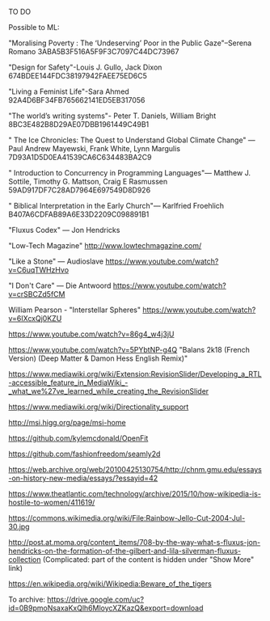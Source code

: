TO DO


Possible to ML:

"Moralising Poverty : The ‘Undeserving’ Poor in the Public Gaze"–Serena Romano 3ABA5B3F516A5F9F3C7097C44DC73967

"Design for Safety"-Louis J. Gullo, Jack Dixon 674BDEE144FDC38197942FAEE75ED6C5

"Living a Feminist Life"-Sara Ahmed 92A4D6BF34FB765662141ED5EB317056

"The worldʼs writing systems"-	Peter T. Daniels, William Bright 8BC3E482B8D29AE07DBB1961449C49B1

"	The Ice Chronicles: The Quest to Understand Global Climate Change" — 	Paul Andrew Mayewski, Frank White, Lynn Margulis 7D93A1D5D0EA41539CA6C634483BA2C9

"	Introduction to Concurrency in Programming Languages"—	Matthew J. Sottile, Timothy G. Mattson, Craig E Rasmussen 59AD917DF7C28AD7964E697549D8D926

"	Biblical Interpretation in the Early Church"—	Karlfried Froehlich B407A6CDFAB89A6E33D2209C098891B1

"Fluxus Codex" — Jon Hendricks

"Low-Tech Magazine" http://www.lowtechmagazine.com/

"Like a Stone" — Audioslave https://www.youtube.com/watch?v=C6uqTWHzHvo

"I Don't Care" — Die Antwoord https://www.youtube.com/watch?v=crSBCZd5fCM

William Pearson - "Interstellar Spheres" https://www.youtube.com/watch?v=6IXcxQj0KZU

https://www.youtube.com/watch?v=86g4_w4j3jU

https://www.youtube.com/watch?v=5PYbtNP-g4Q "Balans 2k18 (French Version) (Deep Matter & Damon Hess English Remix)"

https://www.mediawiki.org/wiki/Extension:RevisionSlider/Developing_a_RTL-accessible_feature_in_MediaWiki_-_what_we%27ve_learned_while_creating_the_RevisionSlider

https://www.mediawiki.org/wiki/Directionality_support

http://msi.higg.org/page/msi-home

https://github.com/kylemcdonald/OpenFit

https://github.com/fashionfreedom/seamly2d

https://web.archive.org/web/20100425130754/http://chnm.gmu.edu/essays-on-history-new-media/essays/?essayid=42

https://www.theatlantic.com/technology/archive/2015/10/how-wikipedia-is-hostile-to-women/411619/

https://commons.wikimedia.org/wiki/File:Rainbow-Jello-Cut-2004-Jul-30.jpg

http://post.at.moma.org/content_items/708-by-the-way-what-s-fluxus-jon-hendricks-on-the-formation-of-the-gilbert-and-lila-silverman-fluxus-collection (Complicated: part of the content is hidden under "Show More" link)

https://en.wikipedia.org/wiki/Wikipedia:Beware_of_the_tigers


To archive: https://drive.google.com/uc?id=0B9pmoNsaxaKxQlh6MloycXZKazQ&export=download

